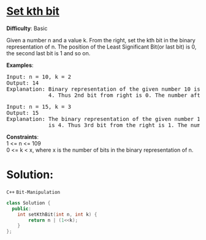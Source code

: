 # [Set kth bit](https://www.geeksforgeeks.org/problems/set-kth-bit3724/1)  
**Difficulty**: Basic  

Given a number n and a value k. From the right, set the kth bit in the binary representation of n. The position of the Least Significant Bit(or last bit) is 0, the second last bit is 1 and so on.   

**Examples**:  
<pre>
Input: n = 10, k = 2
Output: 14
Explanation: Binary representation of the given number 10 is: 1 0 1 0, number of bits in the binary reprsentation is
             4. Thus 2nd bit from right is 0. The number after changing this bit to 1 is: 14(1 1 1 0).
</pre>
<pre>
Input: n = 15, k = 3
Output: 15
Explanation: The binary representation of the given number 15 is: 1 1 1 1, number of bits in the binary representation
             is 4. Thus 3rd bit from the right is 1. The number after changing this bit to 1 is 15(1 1 1 1).
</pre>

**Constraints**:  
1 <= n <= 109   
0 <= k < x, where x is the number of bits in the binary representation of n.  

# Solution: 
  `C++` `Bit-Manipulation`  

```cpp
class Solution {
  public:
    int setKthBit(int n, int k) {
        return n | (1<<k);
    }
};
```
